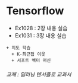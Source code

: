# Tensorflow
* Ex1028 : 2장 내용 실습
* Ex1031 : 3장 내용 실습  
```  
+ 지도 학습 
  + K-최근접 이웃  
  + 서포트 벡터 머신  
```  
  




















###### 교재 : 딥러닝 텐서플로 교과서
